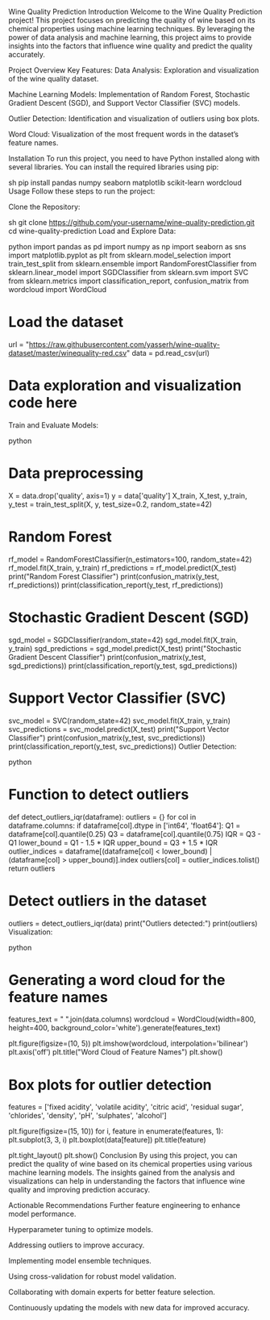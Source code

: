 Wine Quality Prediction
Introduction
Welcome to the Wine Quality Prediction project! This project focuses on predicting the quality of wine based on its chemical properties using machine learning techniques. By leveraging the power of data analysis and machine learning, this project aims to provide insights into the factors that influence wine quality and predict the quality accurately.

Project Overview
Key Features:
Data Analysis: Exploration and visualization of the wine quality dataset.

Machine Learning Models: Implementation of Random Forest, Stochastic Gradient Descent (SGD), and Support Vector Classifier (SVC) models.

Outlier Detection: Identification and visualization of outliers using box plots.

Word Cloud: Visualization of the most frequent words in the dataset’s feature names.

Installation
To run this project, you need to have Python installed along with several libraries. You can install the required libraries using pip:

sh
pip install pandas numpy seaborn matplotlib scikit-learn wordcloud
Usage
Follow these steps to run the project:

Clone the Repository:

sh
git clone https://github.com/your-username/wine-quality-prediction.git
cd wine-quality-prediction
Load and Explore Data:

python
import pandas as pd
import numpy as np
import seaborn as sns
import matplotlib.pyplot as plt
from sklearn.model_selection import train_test_split
from sklearn.ensemble import RandomForestClassifier
from sklearn.linear_model import SGDClassifier
from sklearn.svm import SVC
from sklearn.metrics import classification_report, confusion_matrix
from wordcloud import WordCloud

# Load the dataset
url = "https://raw.githubusercontent.com/yasserh/wine-quality-dataset/master/winequality-red.csv"
data = pd.read_csv(url)

# Data exploration and visualization code here
Train and Evaluate Models:

python
# Data preprocessing
X = data.drop('quality', axis=1)
y = data['quality']
X_train, X_test, y_train, y_test = train_test_split(X, y, test_size=0.2, random_state=42)

# Random Forest
rf_model = RandomForestClassifier(n_estimators=100, random_state=42)
rf_model.fit(X_train, y_train)
rf_predictions = rf_model.predict(X_test)
print("Random Forest Classifier")
print(confusion_matrix(y_test, rf_predictions))
print(classification_report(y_test, rf_predictions))

# Stochastic Gradient Descent (SGD)
sgd_model = SGDClassifier(random_state=42)
sgd_model.fit(X_train, y_train)
sgd_predictions = sgd_model.predict(X_test)
print("Stochastic Gradient Descent Classifier")
print(confusion_matrix(y_test, sgd_predictions))
print(classification_report(y_test, sgd_predictions))

# Support Vector Classifier (SVC)
svc_model = SVC(random_state=42)
svc_model.fit(X_train, y_train)
svc_predictions = svc_model.predict(X_test)
print("Support Vector Classifier")
print(confusion_matrix(y_test, svc_predictions))
print(classification_report(y_test, svc_predictions))
Outlier Detection:

python
# Function to detect outliers
def detect_outliers_iqr(dataframe):
    outliers = {}
    for col in dataframe.columns:
        if dataframe[col].dtype in ['int64', 'float64']:
            Q1 = dataframe[col].quantile(0.25)
            Q3 = dataframe[col].quantile(0.75)
            IQR = Q3 - Q1
            lower_bound = Q1 - 1.5 * IQR
            upper_bound = Q3 + 1.5 * IQR
            outlier_indices = dataframe[(dataframe[col] < lower_bound) | (dataframe[col] > upper_bound)].index
            outliers[col] = outlier_indices.tolist()
    return outliers

# Detect outliers in the dataset
outliers = detect_outliers_iqr(data)
print("Outliers detected:")
print(outliers)
Visualization:

python
# Generating a word cloud for the feature names
features_text = " ".join(data.columns)
wordcloud = WordCloud(width=800, height=400, background_color='white').generate(features_text)

plt.figure(figsize=(10, 5))
plt.imshow(wordcloud, interpolation='bilinear')
plt.axis('off')
plt.title("Word Cloud of Feature Names")
plt.show()

# Box plots for outlier detection
features = ['fixed acidity', 'volatile acidity', 'citric acid', 'residual sugar', 'chlorides', 'density', 'pH', 'sulphates', 'alcohol']

plt.figure(figsize=(15, 10))
for i, feature in enumerate(features, 1):
    plt.subplot(3, 3, i)
    plt.boxplot(data[feature])
    plt.title(feature)

plt.tight_layout()
plt.show()
Conclusion
By using this project, you can predict the quality of wine based on its chemical properties using various machine learning models. The insights gained from the analysis and visualizations can help in understanding the factors that influence wine quality and improving prediction accuracy.

Actionable Recommendations
Further feature engineering to enhance model performance.

Hyperparameter tuning to optimize models.

Addressing outliers to improve accuracy.

Implementing model ensemble techniques.

Using cross-validation for robust model validation.

Collaborating with domain experts for better feature selection.

Continuously updating the models with new data for improved accuracy.
